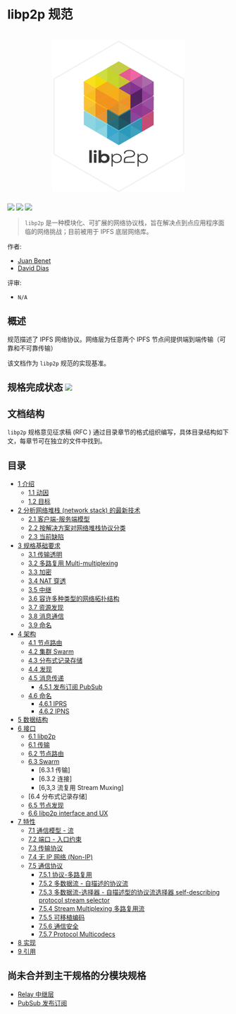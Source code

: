 # libp2p 规范
<h1 align="center">
  <img src="https://raw.githubusercontent.com/libp2p/libp2p/a13997787e57d40d6315b422afbe1ceb62f45511/logo/libp2p-logo.png" alt="libp2p logo"/>
</h1>

[![](https://img.shields.io/badge/made%20by-Protocol%20Labs-blue.svg?style=flat-square)](http://ipn.io)
[![](https://img.shields.io/badge/project-libp2p-blue.svg?style=flat-square)](http://github.com/libp2p/libp2p)
[![](https://img.shields.io/badge/freenode-%23ipfs-blue.svg?style=flat-square)](http://webchat.freenode.net/?channels=%23ipfs)

> `libp2p` 是一种模块化、可扩展的网络协议栈，旨在解决点到点应用程序面临的网络挑战；目前被用于 IPFS 底层网络库。

作者:

- [Juan Benet](https://github.com/jbenet)
- [David Dias](https://github.com/diasdavid)

评审:

- `N/A`

## 概述
规范描述了 IPFS 网络协议。网络层为任意两个 IPFS 节点间提供端到端传输（可靠和不可靠传输）

该文档作为 `libp2p` 规范的实现基准。

## 规格完成状态 ![](https://img.shields.io/badge/status-wip-orange.svg?style=flat-square)

## 文档结构
`libp2p` 规格意见征求稿 (RFC ) 通过目录章节的格式组织编写，具体目录结构如下文，每章节可在独立的文件中找到。

## 目录

- [1 介绍](1-introduction.md)
  - [1.1 动因](1-introduction.md#11-motivation)
  - [1.2 目标](1-introduction.md#12-goals)
- [2 分析网络堆栈 (network stack) 的最新技术](2-state-of-the-art.md)
  - [2.1 客户端-服务端模型](2-state-of-the-art.md#21-the-client-server-model)
  - [2.2 按解决方案对网络堆栈协议分类](2-state-of-the-art.md#22-categorizing-the-network-stack-protocols-by-solutions)
  - [2.3 当前缺陷](2-state-of-the-art.md#23-current-shortcomings)
- [3 规格基础要求](3-requirements.md)
  - [3.1 传输透明](3-requirements.md#34-transport-agnostic)
  - [3.2 多路复用 Multi-multiplexing](3-requirements.md#35-multi-multiplexing)
  - [3.3 加密](3-requirements.md#33-encryption)
  - [3.4 NAT 穿透](3-requirements.md#31-nat-traversal)
  - [3.5 中继](3-requirements.md#32-relay)
  - [3.6 容许多种类型的网络拓扑结构](3-requirements.md#36-enable-several-network-topologies)
  - [3.7 资源发现](3-requirements.md#37-resource-discovery)
  - [3.8 消息通信](3-requirements.md#38-messaging)
  - [3.9 命名](3-requirements.md#38-naming)
- [4 架构](4-architecture.md)
  - [4.1 节点路由](4-architecture.md#41-peer-routing)
  - [4.2 集群 Swarm](4-architecture.md#42-swarm)
  - [4.3 分布式记录存储](4-architecture.md#43-distributed-record-store)
  - [4.4 发现](4-architecture.md#44-discovery)
  - [4.5 消息传递](4-architecture.md#45-messaging)
    - [4.5.1 发布订阅 PubSub](4-architecture.md#451-pubsub)
  - [4.6 命名](4-architecture.md#46-naming)
    - [4.6.1 IPRS](4-architecture.md#461-iprs)
    - [4.6.2 IPNS](4-architecture.md#462-ipns)
- [5 数据结构](5-datastructures.md)
- [6 接口](6-interfaces.md)
  - [6.1 libp2p](6-interfaces.md#61-libp2p)
  - [6.1 传输](6-interfaces.md)
  - [6.2 节点路由](6-interfaces.md)
  - [6.3 Swarm](6-interfaces.md#63-swarm)
    - [6.3.1 传输]
    - [6.3.2 连接]
    - [6,3,3 流复用 Stream Muxing]
  - [6.4 分布式记录存储]
  - [6.5 节点发现](6-interfaces.md#65-peer-discovery)
  - [6.6 libp2p interface and UX](6-interfaces.md#66-libp2p-interface-and-ux)
- [7 特性](7-properties.md)
  - [7.1 通信模型 - 流](7-properties.md#71-communication-model---streams)
  - [7.2 端口 - 入口约束](7-properties.md#72-ports---constrained-entrypoints)
  - [7.3 传输协议](7-properties.md#73-transport-protocols)
  - [7.4 无 IP 网络 (Non-IP)](7-properties.md#74-non-ip-networks)
  - [7.5 通信协议](7-properties.md#75-on-the-wire)
    - [7.5.1 协议-多路复用](7-properties.md#751-protocol-multiplexing)
    - [7.5.2 多数据流 - 自描述的协议流](7-properties.md#752-multistream---self-describing-protocol-stream)
    - [7.5.3 多数据流-选择器 - 自描述型的协议流选择器 self-describing protocol stream selector](7-properties.md#753-multistream-selector---self-describing-protocol-stream-selector)
    - [7.5.4 Stream Multiplexing 多路复用流](7-properties.md#754-stream-multiplexing)
    - [7.5.5 可移植编码](7-properties.md#755-portable-encodings)
    - [7.5.6 通信安全](7-properties.md#756-secure-communications)
    - [7.5.7 Protocol Multicodecs](7-properties.md#757-protocol-multicodecs)
- [8 实现](8-implementations.md)
- [9 引用](9-references.md)

## 尚未合并到主干规格的分模块规格

- [Relay  中继层](/relay)
- [PubSub  发布订阅](/pubsub)
